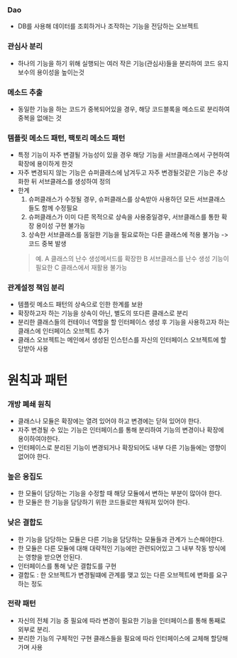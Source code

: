 ### Dao
* DB를 사용해 데이터를 조회하거나 조작하는 기능을 전담하는 오브젝트

### 관심사 분리
* 하나의 기능을 하기 위해 실행되는 여러 작은 기능(관심사)들을 분리하여 코드 유지 보수의 용이성을 높이는것

### 메소드 추출
* 동일한 기능을 하는 코드가 중복되어있을 경우, 해당 코드블록을 메소드로 분리하여 중복을 없애는 것

### 템플릿 메소드 패턴, 팩토리 메소드 패턴
* 특정 기능이 자주 변결될 가능성이 있을 경우 해당 기능을 서브클래스에서 구현하여 확장에 용이하게 한것
* 자주 변경되지 않는 기능은 슈퍼클래스에 남겨두고 자주 변경될것같은 기능은 추상화한 뒤 서브클래스를 생성하여 정의
* 한계
   1. 슈퍼클래스가 수정될 경우, 슈퍼클래스를 상속받아 사용하던 모든 서브클래스들도 함께 수정필요 
   2. 슈퍼클래스가 이미 다른 목적으로 상속을 사용중일경우, 서브클래스를 통한 확장 용이성 구현 불가능
   3. 상속한 서브클래스를 동일한 기능을 필요로하는 다른 클래스에 적용 불가능 -> 코드 중복 발생
   > 예. A 클래스의 난수 생성메서드를 확장한 B 서브클래스를 난수 생성 기능이 필요한 C 클래스에서 재활용 불가능

### 관계설정 책임 분리
* 템플릿 메소드 패턴의 상속으로 인한 한계를 보완
* 확장하고자 하는 기능을 상속이 아닌, 별도의 또다른 클래스로 분리
* 분리한 클래스들의 컨테이너 역할을 할 인터페이스 생성 후 기능을 사용하고자 하는 클래스에 인터페이스 오브젝트 추가
* 클래스 오브젝트는 메인에서 생성된 인스턴스를 자신의 인터페이스 오브젝트에 할당받아 사용

# 원칙과 패턴
### 개방 폐쇄 원칙
* 클래스나 모듈은 확장에는 열려 있어야 하고 변경에는 닫혀 있어야 한다.
* 자주 변경될 수 있는 기능은 인터페이스를 통해 분리하여 기능의 변경이나 확장에 용이하여야한다.
* 인터페이스로 분리된 기능이 변경되거나 확장되어도 내부 다른 기능들에는 영향이 없어야 한다.

### 높은 응집도
* 한 모듈이 담당하는 기능을 수정할 때 해당 모듈에서 변하는 부분이 많아야 한다.
* 한 모듈은 한 기능을 담당하기 위한 코드들로만 채워져 있어야 한다.

### 낮은 결합도
* 한 기능을 담당하는 모듈은 다른 기능을 담당하는 모듈들과 관계가 느슨해야한다.
* 한 모듈은 다른 모듈에 대해 대략적인 기능에만 관련되어있고 그 내부 작동 방식에는 영향을 받으면 안된다.
* 인터페이스를 통해 낮은 결합도를 구현
* 결합도 : 한 오브젝트가 변경될떄에 관계를 맺고 있는 다른 오브젝트에 변화를 요구하는 정도

### 전략 패턴
* 자신의 전체 기능 중 필요에 따라 변경이 필요한 기능을 인터페이스를 통해 통째로 외부로 분리.
* 분리한 기능의 구체적인 구현 클래스들을 필요에 따라 인터페이스에 교체해 할당해가며 사용
<!--stackedit_data:
eyJoaXN0b3J5IjpbLTc5NjY3NTYzMF19
-->